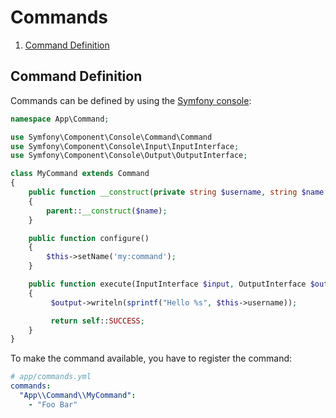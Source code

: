 # Commands

1. [Command Definition](#command-definition)

## Command Definition

Commands can be defined by using the [Symfony console](https://symfony.com/doc/current/components/console.html):

```php
namespace App\Command;

use Symfony\Component\Console\Command\Command
use Symfony\Component\Console\Input\InputInterface;
use Symfony\Component\Console\Output\OutputInterface;

class MyCommand extends Command
{
    public function __construct(private string $username, string $name = null)
    {
        parent::__construct($name);
    }

    public function configure()
    {
        $this->setName('my:command');
    }

    public function execute(InputInterface $input, OutputInterface $output)
    {
         $output->writeln(sprintf("Hello %s", $this->username));

         return self::SUCCESS;
    }
}
```

To make the command available, you have to register the command:

```yaml
# app/commands.yml
commands:
  "App\\Command\\MyCommand":
    - "Foo Bar"
```
